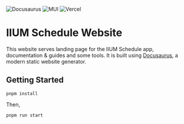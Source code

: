 ![Docusaurus](https://img.shields.io/badge/Docusaurus-%233ecc5f?style=for-the-badge)
![MUI](https://img.shields.io/badge/MUI-%230081CB.svg?style=for-the-badge&logo=mui&logoColor=white)
![Vercel](https://img.shields.io/badge/vercel-%23000000.svg?style=for-the-badge&logo=vercel&logoColor=white)

# IIUM Schedule Website

This website serves landing page for the IIUM Schedule app, documentation & guides and some tools. It is built using [Docusaurus](https://docusaurus.io/), a modern static website generator.

## Getting Started

```shell
pnpm install
```

Then,

```shell
pnpm run start
```
